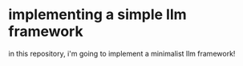 # implementing a simple llm framework

in this repository, i'm going to implement a minimalist llm framework!
